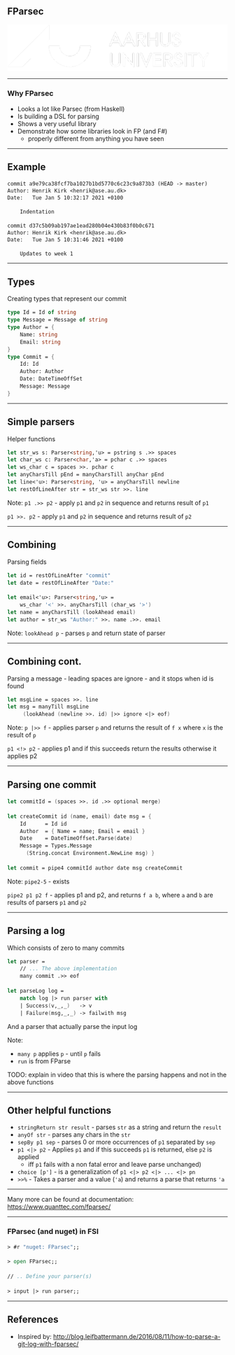 <!-- .slide: data-background="#003d73" -->
## FParsec

![AU Logo](./../img/aulogo_uk_var2_white.png "AU Logo") <!-- .element style="width: 200px; position: fixed; bottom: 50px; left: 50px" -->

----

### Why FParsec

* Looks a lot like Parsec (from Haskell)<!-- .element: class="fragment"  data-fragment-index="0" --><br/>
* Is building a DSL for parsing<!-- .element: class="fragment"  data-fragment-index="1" --><br/>
* Shows a very useful library<!-- .element: class="fragment"  data-fragment-index="2" --><br/>
* Demonstrate how some libraries look in FP (and F#)<!-- .element: class="fragment"  data-fragment-index="3" --><br/>
    * properly different from anything you have seen

---

## Example

```shell
commit a9e79ca38fcf7ba1027b1bd5770c6c23c9a873b3 (HEAD -> master)
Author: Henrik Kirk <henrik@ase.au.dk>
Date:   Tue Jan 5 10:32:17 2021 +0100

    Indentation

commit d37c5b09ab197ae1ead280b04e430b83f0b0c671
Author: Henrik Kirk <henrik@ase.au.dk>
Date:   Tue Jan 5 10:31:46 2021 +0100

    Updates to week 1

```

----

## Types

Creating types that represent our commit

```fsharp
type Id = Id of string
type Message = Message of string
type Author = {
    Name: string
    Email: string
}
type Commit = {
    Id: Id
    Author: Author
    Date: DateTimeOffSet
    Message: Message
}
```

---

## Simple parsers

Helper functions

```fsharp
let str_ws s: Parser<string,'u> = pstring s .>> spaces
let char_ws c: Parser<char,'a> = pchar c .>> spaces
let ws_char c = spaces >>. pchar c
let anyCharsTill pEnd = manyCharsTill anyChar pEnd
let line<'u>: Parser<string, 'u> = anyCharsTill newline
let restOfLineAfter str = str_ws str >>. line
```

Note:
`p1 .>> p2` - apply `p1` and `p2` in sequence and returns result of `p1`

`p1 >>. p2` - apply `p1` and `p2` in sequence and returns result of `p2`

----

## Combining

Parsing fields

```fsharp
let id = restOfLineAfter "commit"
let date = restOfLineAfter "Date:"

let email<'u>: Parser<string,'u> =
    ws_char '<' >>. anyCharsTill (char_ws '>')
let name = anyCharsTill (lookAhead email)
let author = str_ws "Author:" >>. name .>>. email
```

Note:
`lookAhead p` - parses `p` and return state of parser

----

## Combining cont.

Parsing a message - leading spaces are ignore - and it stops when id is found

```fsharp
let msgLine = spaces >>. line
let msg = manyTill msgLine
     (lookAhead (newline >>. id) |>> ignore <|> eof)
```

Note:
`p |>> f` - applies parser `p` and returns the result of `f x` where `x` is the result of `p`

`p1 <!> p2` - applies p1 and if this succeeds return the results otherwise it applies p2

----

## Parsing one commit

```fsharp
let commitId = (spaces >>. id .>> optional merge)

let createCommit id (name, email) date msg = {
    Id      = Id id
    Author  = { Name = name; Email = email }
    Date    = DateTimeOffset.Parse(date)
    Message = Types.Message
      (String.concat Environment.NewLine msg) }

let commit = pipe4 commitId author date msg createCommit
```

Note:
`pipe2-5` - exists

`pipe2 p1 p2 f` - applies p1 and p2, and returns `f a b`, where `a` and `b` are results of parsers `p1` and `p2`

----

## Parsing a log

Which consists of zero to many commits

```fsharp
let parser = 
    // ... The above implementation
    many commit .>> eof

let parseLog log =
    match log |> run parser with
    | Success(v,_,_)   -> v
    | Failure(msg,_,_) -> failwith msg
```

And a parser that actually parse the input log

Note: 

* `many p` applies `p` - until `p` fails
* `run` is from FParse

TODO: explain in video that this is where the parsing happens and not in the above functions


---

## Other helpful functions

* `stringReturn str result` - parses `str` as a string and return the `result`
* `anyOf str` - parses any chars in the `str`
* `sepBy p1 sep` - parses 0 or more occurrences of `p1` separated by `sep`
* `p1 <|> p2` - Applies `p1` and if this succeeds `p1` is returned, else `p2` is applied
    * iff `p1` fails with a non fatal error and leave parse unchanged)
* `choice [p']` - is a generalization of `p1 <|> p2 <|> ... <|> pn`
* `>>%` - Takes a parser and a value (`'a`) and returns a parse that returns `'a`

<!-- .slide: style="font-size: 32px;" -->

----

Many more can be found at documentation: https://www.quanttec.com/fparsec/

---

### FParsec (and nuget) in FSI

```fsharp
> #r "nuget: FParsec";;

> open FParsec;;

// .. Define your parser(s)

> input |> run parser;;

```


---

## References

* Inspired by: http://blog.leifbattermann.de/2016/08/11/how-to-parse-a-git-log-with-fparsec/

